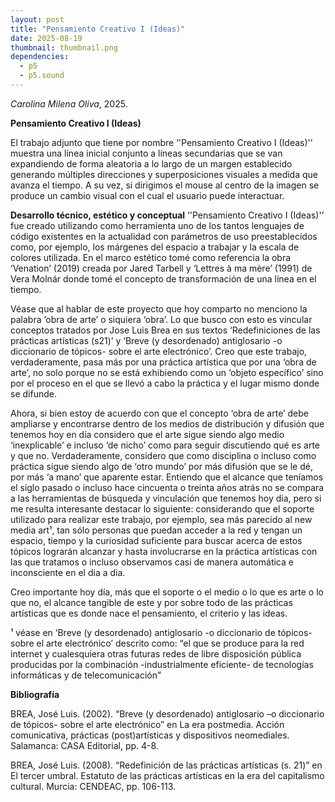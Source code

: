 ```yaml
---
layout: post
title: "Pensamiento Creativo I (Ideas)"
date: 2025-08-19
thumbnail: thumbnail.png
dependencies:
  - p5
  - p5.sound
---
```


<div id="div-sketch">
  <script type="text/javascript" src="sketch.js"></script>
</div>

_Carolina Milena Oliva_, 2025.

**Pensamiento Creativo I (Ideas)**

 El trabajo adjunto que tiene por nombre ‘'Pensamiento Creativo I (Ideas)'’ muestra una línea inicial conjunto a líneas secundarias que se van expandiendo de forma aleatoria a lo largo de un margen establecido generando múltiples direcciones y superposiciones visuales a medida que avanza el tiempo. A su vez, si dirigimos el mouse al centro de la imagen se produce un cambio visual con el cual el usuario puede interactuar.


**Desarrollo técnico, estético y conceptual**
‘'Pensamiento Creativo I (Ideas)'’ fue creado utilizando como herramienta uno de los tantos lenguajes de código existentes en la actualidad con parámetros de uso preestablecidos como, por ejemplo, los márgenes del espacio a trabajar y la escala de colores utilizada.
En el marco estético tomé como referencia la obra ‘Venation’ (2019) creada por Jared Tarbell y ‘Lettres à ma mère’ (1991) de Vera Molnár donde tomé el concepto de transformación de una línea en el tiempo.

Véase que al hablar de este proyecto que hoy comparto no menciono la palabra ’obra de arte’ o siquiera ‘obra’. Lo que busco con esto es vincular conceptos tratados por Jose Luis Brea en sus textos ‘Redefiniciones de las prácticas artísticas (s21)’ y ‘Breve (y desordenado) antiglosario -o diccionario de tópicos- sobre el arte electrónico’.  Creo que este trabajo, verdaderamente, pasa más por una práctica artística que por una ‘obra de arte’, no solo porque no se está exhibiendo como un ‘objeto específico’ sino por el proceso en el que se llevó a cabo la práctica y el lugar mismo donde se difunde. 

Ahora, si bien estoy de acuerdo con que el concepto ‘obra de arte’ debe ampliarse y encontrarse dentro de los medios de distribución y difusión que tenemos hoy en día considero que el arte sigue siendo algo medio ‘inexplicable’ e incluso  ‘de nicho’ como para seguir discutiendo qué es arte y que no. Verdaderamente, considero que como disciplina o incluso como práctica sigue siendo algo de ‘otro mundo’ por más difusión que se le dé, por más ‘a mano’ que aparente estar. Entiendo que el alcance que teníamos el siglo pasado o incluso hace cincuenta o treinta años atrás no se compara a las herramientas de búsqueda y vinculación que tenemos hoy dia, pero si me resulta interesante destacar lo siguiente: considerando que el soporte utilizado para realizar este trabajo, por ejemplo, sea más parecido al new media art¹, tan sólo personas que puedan acceder a la red y tengan un espacio, tiempo y la curiosidad suficiente para buscar acerca de estos tópicos lograrán alcanzar y hasta involucrarse en la práctica artísticas con las que tratamos o incluso observamos casi de manera automática e inconsciente en el dia a dia. 

Creo importante hoy día, más que el soporte o el medio o lo que es arte o lo que no, el alcance tangible de este y por sobre todo de las prácticas artísticas que es donde nace el pensamiento, el criterio y las ideas.


¹ véase en ‘Breve (y desordenado) antiglosario -o diccionario de tópicos- sobre el arte electrónico’ descrito como: “el que se produce para la red internet y cualesquiera otras futuras redes de libre disposición pública producidas por la combinación -industrialmente eficiente- de tecnologías informáticas y de telecomunicación”


**Bibliografía**

BREA, José Luis. (2002). “Breve (y desordenado) antiglosario –o diccionario de tópicos- sobre el arte electrónico” en La era postmedia. Acción comunicativa, prácticas (post)artísticas y dispositivos neomediales. Salamanca: CASA Editorial, pp. 4-8.

BREA, José Luis. (2008). “Redefinición de las prácticas artísticas (s. 21)” en El tercer umbral. Estatuto de las prácticas artísticas en la era del capitalismo cultural. Murcia: CENDEAC, pp. 106-113.

